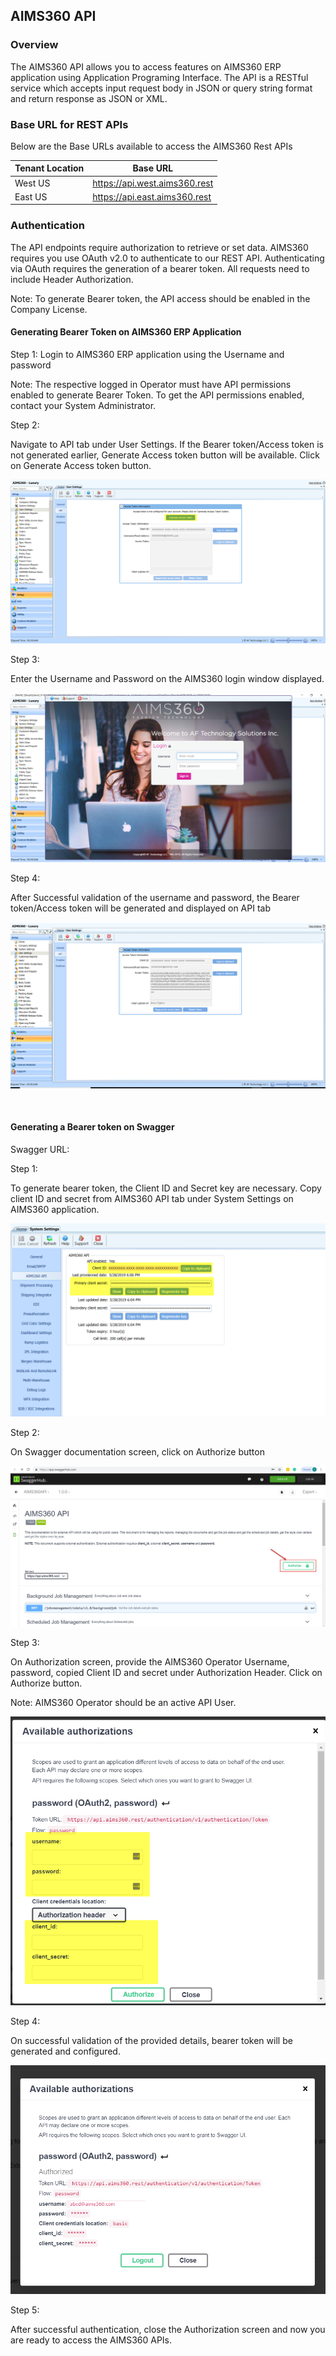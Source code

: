 AIMS360 API
-----------

### Overview

The AIMS360 API allows you to access features on AIMS360 ERP application using
Application Programing Interface. The API is a RESTful service which accepts
input request body in JSON or query string format and return response as JSON or
XML.

### Base URL for REST APIs

Below are the Base URLs available to access the AIMS360 Rest APIs

| Tenant Location | Base URL                      |
|-----------------|-------------------------------|
| West US         | https://api.west.aims360.rest |
| East US         | https://api.east.aims360.rest |


### Authentication

The API endpoints require authorization to retrieve or set data. AIMS360
requires you use OAuth v2.0 to authenticate to our REST API. Authenticating
via OAuth requires the generation of a bearer token. All requests need to include Header Authorization.

Note: To generate Bearer token, the API access should be enabled in the Company License.

#### Generating Bearer Token on AIMS360 ERP Application

Step 1:
Login to AIMS360 ERP application using the Username and password 

Note: The respective logged in Operator must have API permissions enabled to generate Bearer Token. To get the API permissions enabled, contact your System Administrator.

Step 2:

Navigate to API tab under User Settings. If the Bearer token/Access token is not
generated earlier, Generate Access token button will be available. Click on
Generate Access token button.

![](media/1161981bb91a28440e45cb67b3dda0fa.png)

Step 3:

Enter the Username and Password on the AIMS360 login window displayed.

![](media/33921651f05aa63fe4d2ac51c14b9f90.png)

Step 4:

After Successful validation of the username and password, the Bearer
token/Access token will be generated and displayed on API tab

![](media/52438300e2a7bd385d96c7791decc685.png)

<br>

#### Generating a Bearer token on Swagger

Swagger URL:

Step 1:

To generate bearer token, the Client ID and Secret key are necessary. Copy
client ID and secret from AIMS360 API tab under System Settings on AIMS360
application.

![](media/ff708d7d5f37ee685ae47ff23867b9ca.png)

Step 2:

On Swagger documentation screen, click on Authorize button

![](media/6294147184ff3d0609e984e275a5637d.png)

Step 3:

On Authorization screen, provide the AIMS360 Operator Username, password, copied
Client ID and secret under Authorization Header. Click on Authorize button.

Note: AIMS360 Operator should be an active API User.

![](media/a540e529f7e7114ac8878b1f39484aee.png)

Step 4:

On successful validation of the provided details, bearer token will be generated and configured.

![](media/c7c3e58b570c397cadcebdff59d5ec49.png)

Step 5: 

After successful authentication, close the Authorization screen and now you are ready to access the AIMS360 APIs.

<br>
